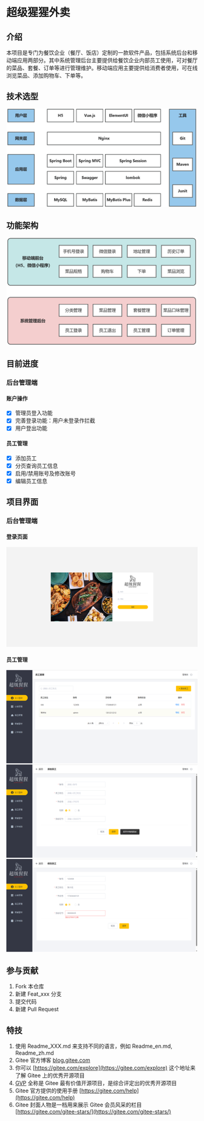 # 超级猩猩外卖

## 介绍
本项目是专门为餐饮企业（餐厅、饭店）定制的一款软件产品，包括系统后台和移动端应用两部分。其中系统管理后台主要提供给餐饮企业内部员工使用，可对餐厅的菜品、套餐、订单等进行管理维护。移动端应用主要提供给消费者使用，可在线浏览菜品、添加购物车、下单等。

## 技术选型
![技术选型图](super-monkey-parent/src/main/resources/project-diagram/技术选型.jpg)



## 功能架构
![功能架构图](super-monkey-parent/src/main/resources/project-diagram/功能架构.jpg)

## 目前进度
### 后台管理端
#### 账户操作
- [x] 管理员登入功能
- [x] 完善登录功能：用户未登录作拦截
- [x] 用户登出功能
#### 员工管理
- [x] 添加员工
- [x] 分页查询员工信息
- [x] 启用/禁用账号及修改账号
- [x] 编辑员工信息

## 项目界面
### 后台管理端
#### 登录页面
![功能架构图](super-monkey-parent/src/main/resources/project-diagram/login_page.png)
#### 员工管理
![功能架构图](super-monkey-parent/src/main/resources/project-diagram/emp01.png)
![功能架构图](super-monkey-parent/src/main/resources/project-diagram/emp02.png)
![功能架构图](super-monkey-parent/src/main/resources/project-diagram/emp03.png)


## 参与贡献

1.  Fork 本仓库
2.  新建 Feat_xxx 分支
3.  提交代码
4.  新建 Pull Request


## 特技

1.  使用 Readme\_XXX.md 来支持不同的语言，例如 Readme\_en.md, Readme\_zh.md
2.  Gitee 官方博客 [blog.gitee.com](https://blog.gitee.com)
3.  你可以 [https://gitee.com/explore](https://gitee.com/explore) 这个地址来了解 Gitee 上的优秀开源项目
4.  [GVP](https://gitee.com/gvp) 全称是 Gitee 最有价值开源项目，是综合评定出的优秀开源项目
5.  Gitee 官方提供的使用手册 [https://gitee.com/help](https://gitee.com/help)
6.  Gitee 封面人物是一档用来展示 Gitee 会员风采的栏目 [https://gitee.com/gitee-stars/](https://gitee.com/gitee-stars/)
